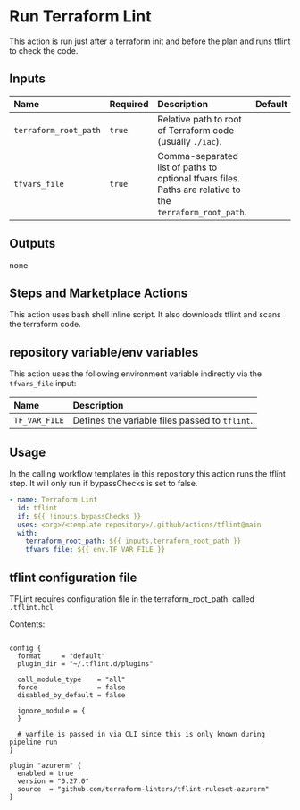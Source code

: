 # Run Terraform Lint

This action is run just after a terraform init and before the plan and runs tflint to check the code.

## Inputs

| Name                  | Required | Description                  | Default |
| :-------------------- | :------- | :--------------------------- | :------ |
| `terraform_root_path` | `true`   | Relative path to root of Terraform code (usually `./iac`).  |  |
| `tfvars_file`         | `true`   | Comma-separated list of paths to optional tfvars files. Paths are relative to the `terraform_root_path`. | |

## Outputs

none

## Steps and Marketplace Actions

This action uses bash shell inline script. It also downloads tflint and scans the terraform code.

## repository variable/env variables

This action uses the following environment variable indirectly via the `tfvars_file` input:

| Name          | Description                                    |
| :------------ | :--------------------------------------------- |
| `TF_VAR_FILE` | Defines the variable files passed to `tflint`. |

## Usage

In the calling workflow templates in this repository this action runs the tflint step.  It will only run if bypassChecks is set to false.

```yaml
- name: Terraform Lint
  id: tflint
  if: ${{ !inputs.bypassChecks }}
  uses: <org>/<template repository>/.github/actions/tflint@main
  with:
    terraform_root_path: ${{ inputs.terraform_root_path }}
    tfvars_file: ${{ env.TF_VAR_FILE }}
```

## tflint configuration file

TFLint requires configuration file in the terraform_root_path. called `.tflint.hcl`

Contents:

```text

config {
  format     = "default"
  plugin_dir = "~/.tflint.d/plugins"

  call_module_type    = "all"
  force               = false
  disabled_by_default = false

  ignore_module = {
  }

  # varfile is passed in via CLI since this is only known during pipeline run
}

plugin "azurerm" {
  enabled = true
  version = "0.27.0"
  source  = "github.com/terraform-linters/tflint-ruleset-azurerm"
}

```
